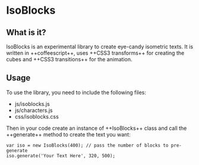 IsoBlocks
=========

What is it?
-----------

IsoBlocks is an experimental library to create eye-candy isometric texts. It is written in ++coffeescript++, uses ++CSS3 transforms++ for creating the cubes and ++CSS3 transitions++ for the animation.

Usage
-----

To use the library, you need to include the following files:
* js/isoblocks.js
* js/characters.js
* css/isoblocks.css

Then in your code create an instance of ++IsoBlocks++ class and call the ++generate++ method to create the text you want:

```
var iso = new IsoBlocks(400); // pass the number of blocks to pre-generate
iso.generate('Your Text Here', 320, 500);
```